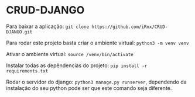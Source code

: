 # CRUD-DJANGO

Para baixar a aplicação: `git clone https://github.com/iRnx/CRUD-DJANGO.git`

Para rodar este projeto basta criar o ambiente virtual: `python3 -m venv venv`

Ativar o ambiente virtual: `source /venv/bin/activate`

Instalar todas as depêndencias do projeto: `pip install -r requirements.txt`

Rodar o servidor do django: `python3 manage.py runserver`, dependendo da instalação do seu python pode ser que este comando seja diferente.

